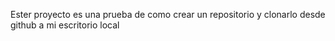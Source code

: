 Ester proyecto es una prueba de como crear un repositorio y clonarlo desde github a mi escritorio local 